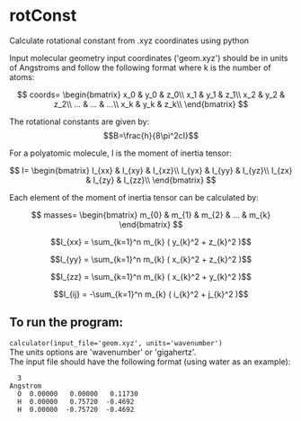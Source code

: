 # rotConst
Calculate rotational constant from .xyz coordinates using python

Input molecular geometry input coordinates ('geom.xyz') should be in units of Angstroms and follow the following format where k is the number of atoms:

  $$ 
  coords=
    \begin{bmatrix}
    x_0 & y_0 & z_0\\
    x_1 & y_1 & z_1\\
    x_2 & y_2 & z_2\\
    ... & ... & ...\\
    x_k & y_k & z_k\\
    \end{bmatrix}
  $$

The rotational constants are given by:  
$$B=\frac{h}{8\pi^2cI}$$  

For a polyatomic molecule, I is the moment of inertia tensor:

  $$ 
  I=
    \begin{bmatrix}
    I_{xx} & I_{xy} & I_{xz}\\
    I_{yx} & I_{yy} & I_{yz}\\
    I_{zx} & I_{zy} & I_{zz}\\
    \end{bmatrix}
  $$

Each element of the moment of inertia tensor can be calculated by:  

$$
    masses=
    \begin{bmatrix}
    m_{0} & m_{1} & m_{2} & ... & m_{k}
    \end{bmatrix}
$$  

$$I_{xx} = \sum_{k=1}^n m_{k} ( y_{k}^2 + z_{k}^2 )$$   

$$I_{yy} = \sum_{k=1}^n m_{k} ( x_{k}^2 + z_{k}^2 )$$  

$$I_{zz} =  \sum_{k=1}^n m_{k} ( x_{k}^2 + y_{k}^2 )$$  

$$I_{ij} = -\sum_{k=1}^n m_{k} ( i_{k}^2 + j_{k}^2 )$$  

## To run the program:
```calculator(input_file='geom.xyz', units='wavenumber')```  
The units options are 'wavenumber' or 'gigahertz'.  
The input file should have the following format (using water as an example):  
```
  3
Angstrom
  O  0.00000   0.00000   0.11730
  H  0.00000   0.75720  -0.4692
  H  0.00000  -0.75720  -0.4692
```
